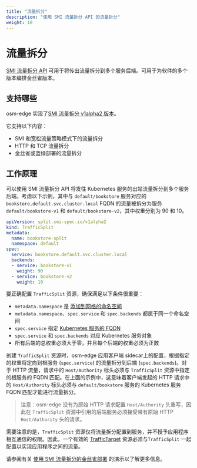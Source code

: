 ```yaml
---
title: "流量拆分"
description: "使用 SMI 流量拆分 API 的流量拆分"
weight: 10
---
```


# 流量拆分

[SMI 流量拆分 API](https://github.com/servicemeshinterface/smi-spec/blob/main/apis/traffic-split/v1alpha2/traffic-split.md) 可用于将传出流量拆分到多个服务后端。可用于为软件的多个版本编排金丝雀版本。

## 支持哪些

osm-edge 实现了[SMI 流量拆分 v1alpha2 版本](https://github.com/servicemeshinterface/smi-spec/blob/main/apis/traffic-split/v1alpha2/traffic-split.md)。

它支持以下内容：

- SMI 和宽松流量策略模式下的流量拆分
- HTTP 和 TCP 流量拆分
- 金丝雀或蓝绿部署的流量拆分

## 工作原理

可以使用 SMI 流量拆分 API 将发往 Kubernetes 服务的出站流量拆分到多个服务后端。考虑以下示例，其中与 `default/bookstore` 服务对应的 `bookstore.default.svc.cluster.local` FQDN 的流量被拆分为服务 `default/bookstore-v1` 和 `default/bookstore-v2`，其中权重分别为 90 和 10。

```yaml
apiVersion: split.smi-spec.io/v1alpha2
kind: TrafficSplit
metadata:
  name: bookstore-split
  namespace: default
spec:
  service: bookstore.default.svc.cluster.local
  backends:
  - service: bookstore-v1
    weight: 90
  - service: bookstore-v2
    weight: 10
```

要正确配置 `TrafficSplit` 资源，确保满足以下条件很重要：

- `metadata.namespace` 是 [添加到网格的命名空间](/docs/guides/app_onboarding/namespaces/)
- `metadata.namespace`、`spec.service` 和 `spec.backends` 都属于同一个命名空间
- `spec.service` 指定 [Kubernetes 服务的 FQDN](https://kubernetes.io/docs/concepts/services-networking/dns-pod-service/#services)
- `spec.service` 和 `spec.backends` 对应 Kubernetes 服务对象
- 所有后端的总权重必须大于零，并且每个后端的权重必须为正数

创建 `TrafficSplit` 资源时，osm-edge 应用客户端 sidecar上的配置，根据指定的权重将定向到根服务 (`spec.service`) 的流量拆分到后端 (`spec.backends`)。对于 HTTP 流量，请求中的 `Host/Authority` 标头必须与 `TrafficSplit` 资源中指定的根服务的 FQDN 匹配。在上面的示例中，这意味着客户端发起的 HTTP 请求中的 `Host/Authority` 标头必须与 `default/bookstore` 服务的 Kubernetes 服务 FQDN 匹配才能进行流量拆分。

> 注意：osm-edge 没有为原始 HTTP 请求配置 `Host/Authority` 头重写，因此在 `TrafficSplit` 资源中引用的后端服务必须接受带有原始 HTTP `Host/Authority` 头的请求。

需要注意的是，`TrafficSplit` 资源仅将流量拆分配置到服务，并不授予应用程序相互通信的权限。因此，一个有效的 [TrafficTarget](https://github.com/servicemeshinterface/smi-spec/blob/main/apis/traffic-access/v1alpha3/traffic-access.md#traffictarget) 资源必须与`TrafficSplit` 一起配置以实现应用程序之间的流量。

请参阅有关 [使用 SMI 流量拆分的金丝雀部署](/docs/demos/canary_rollout) 的演示以了解更多信息。